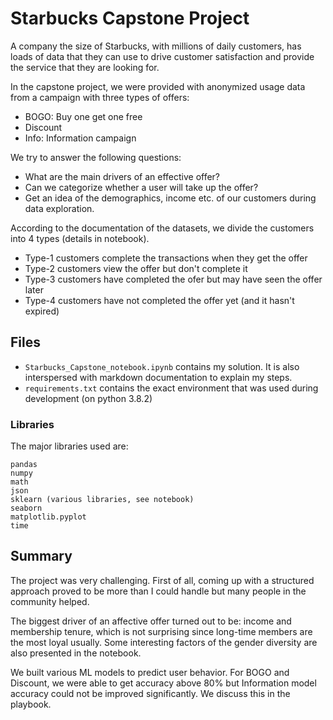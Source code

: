 # Starbucks Capstone Project
A company the size of Starbucks, with millions of daily customers, has loads of data that they can use to drive customer satisfaction and provide the service that they are looking for.

In the capstone project, we were provided with anonymized usage data from a campaign with three types of offers:
- BOGO: Buy one get one free
- Discount
- Info: Information campaign

We try to answer the following questions:
- What are the main drivers of an effective offer?
- Can we categorize whether a user will take up the offer?
- Get an idea of the demographics, income etc. of our customers during data exploration.

According to the documentation of the datasets, we divide the customers into 4 types (details in notebook).
- Type-1 customers complete the transactions when they get the offer
- Type-2 customers view the offer but don't complete it
- Type-3 customers have completed the ofer but may have seen the offer later
- Type-4 customers have not completed the offer yet (and it hasn't expired)

## Files
- `Starbucks_Capstone_notebook.ipynb` contains my solution. It is also interspersed with markdown documentation to explain my steps.
- `requirements.txt` contains the exact environment that was used during development (on python 3.8.2)

### Libraries
The major libraries used are:
```
pandas
numpy
math
json
sklearn (various libraries, see notebook)
seaborn
matplotlib.pyplot 
time
```

## Summary
The project was very challenging. First of all, coming up with a structured approach proved to be more than I could handle but many people in the community helped.

The biggest driver of an affective offer turned out to be: income and membership tenure, which is not surprising since long-time members are the most loyal usually. Some interesting factors of the gender diversity are also presented in the notebook.

We built various ML models to predict user behavior. For BOGO and Discount, we were able to get accuracy above 80% but Information model accuracy could not be improved significantly. We discuss this in the playbook.
